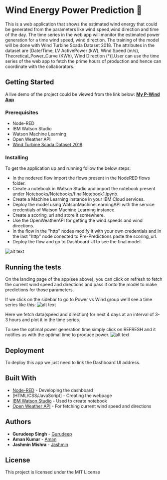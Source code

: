 # Wind Energy Power Prediction 🎐

This is a web application that shows the estimated wind energy that could be generated from the parameters like wind speed,wind direction and time of the day. The time series in the web app will monitor the estimated power generation for a time wind speed, wind direction. The training of the model will be done with Wind Turbine Scada Dataset 2018. The attributes in the dataset are [Date/Time, LV ActivePower (kW), Wind Speed (m/s), Theoretical_Power_Curve (KWh), Wind Direction (°)].User can use the time series of the web app to fetch the prime hours of production and hence can coordinate with the collaborators.

## Getting Started

A live demo of the project could be viewed from the link below:
[**My P-Wind App**](https://immense-reef-43943.herokuapp.com/)

### Prerequisites

* Node-RED
* IBM Watson Studio
* Watson Machine Learning
* Open Weather API
* [Wind Turbine Scada Dataset 2018](https://www.kaggle.com/berkerisen/wind-turbine-scada-dataset)


### Installing

To get the application up and running follow the below steps:

* In the nodered flow import the flows present in the NodeRED flows folder.
* Create a notebook in Watson Studio and import the notebook present under Notebooks/Notebooks/finalNotebook1.ipynb.
* Create a Machine Learning instance in your IBM Cloud services.
* Deploy the model using WatsonMachineLearningAPI with the service credentials of Watson Machine Learning instance.
* Create a scoring_url and store it somewhere.
* Use the OpenWeatherAPI for getting the wind speeds and wind directions.
* In the flow in the "http" nodes modify it with your own credentials and in the last "http" node conected to Pre-Predictions paste the scoring_url.
* Deploy the flow and go to Dashboard UI to see the final model.

![alt text](https://i.ibb.co/sH6t26c/2-Current-Pred.png)

## Running the tests

On the landing page of the app(see above), you can click on refresh to fetch the current wind speed and directions and pass it onto the model to make predictions for those parameters. 

If we click on the sidebar to go to Power vs Wind group we'll see a time series like this:
![alt text](https://i.ibb.co/N6cRtHw/3-Current-Pred.png)

Here we fetch data(speed and direction) for next 4 days at an interval of 3-3 hours and plot it in the time series. 

To see the optimal power generation time simply click on REFRESH and it notifies us with the optimal time to produce power.
![alt text](https://i.ibb.co/YfJS0fv/4-Current-Pred.png)


## Deployment

To deploy this app we just need to link the Dashboard UI address.

## Built With

* [Node-RED](https://nodered.org/docs/) - Developing the dashboard
* [HTML/CSS/JavaScript] - Creating the webpage
* [IBM Watson Studio](https://cloud.ibm.com/catalog/services/watson-studio) - Used to create notebook
* [Open Weather API](https://openweathermap.org/api) - For fetching current wind speed and directions

## Authors

* **Gurudeep Singh** - [Gurudeep](https://github.com/gudii16 )
* **Aman Kumar** - [Aman](https://github.com/bullet-ant)
* **Jashmin Mishra** - [Jashmin](https://github.com/jashminmishra1 )

## License

This project is licensed under the MIT License
